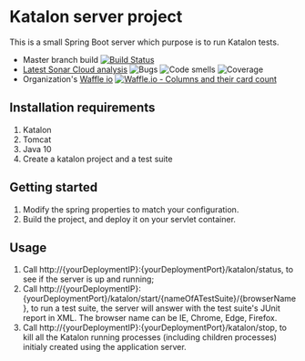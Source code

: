 # Katalon server project
This is a small Spring Boot server which purpose is to run Katalon tests.
* Master branch build [![Build Status](https://travis-ci.com/EUSurvey/KatalonServer.svg?branch=master)](https://travis-ci.com/EUSurvey/KatalonServer)
* [Latest Sonar Cloud analysis](https://sonarcloud.io/dashboard?id=Katalon_Server_Sonar) ![Bugs](https://sonarcloud.io/api/project_badges/measure?project=Katalon_Server_Sonar&metric=bugs) ![Code smells](https://sonarcloud.io/api/project_badges/measure?project=Katalon_Server_Sonar&metric=code_smells) ![Coverage](https://sonarcloud.io/api/project_badges/measure?project=Katalon_Server_Sonar&metric=coverage)
* Organization's [Waffle io](https://waffle.io/EUSurvey/EUSurvey) [![Waffle.io - Columns and their card count](https://badge.waffle.io/EUSurvey/EUSurvey.svg?columns=all)](https://waffle.io/EUSurvey/EUSurvey) 

## Installation requirements
1. Katalon
1. Tomcat
1. Java 10
1. Create a katalon project and a test suite

## Getting started
1. Modify the spring properties to match your configuration.
1. Build the project, and deploy it on your servlet container.

## Usage
1. Call http://{yourDeploymentIP}:{yourDeploymentPort}/katalon/status, to see if the server is up and running;
1. Call http://{yourDeploymentIP}:{yourDeploymentPort}/katalon/start/{nameOfATestSuite}/{browserName}, to run a test suite, the server will answer with the test suite's JUnit report in XML. The browser name can be IE, Chrome, Edge, Firefox.
1. Call http://{yourDeploymentIP}:{yourDeploymentPort}/katalon/stop, to kill all the Katalon running processes (including children processes) initialy created using the application server.


